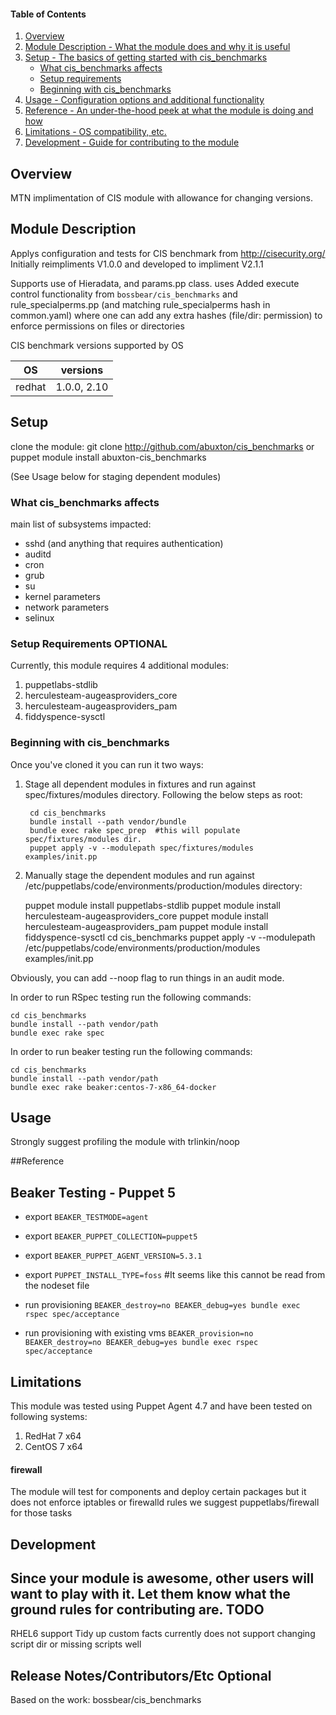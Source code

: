 #### Table of Contents

1. [Overview](#overview)
2. [Module Description - What the module does and why it is useful](#module-description)
3. [Setup - The basics of getting started with cis_benchmarks](#setup)
    * [What cis_benchmarks affects](#what-cis_benchmarks-affects)
    * [Setup requirements](#setup-requirements)
    * [Beginning with cis_benchmarks](#beginning-with-cis_benchmarks)
4. [Usage - Configuration options and additional functionality](#usage)
5. [Reference - An under-the-hood peek at what the module is doing and how](#reference)
5. [Limitations - OS compatibility, etc.](#limitations)
6. [Development - Guide for contributing to the module](#development)

## Overview

MTN implimentation of CIS module with allowance for changing versions.

## Module Description

Applys configuration and tests for CIS benchmark from http://cisecurity.org/
Initially reimpliments V1.0.0 and developed to impliment V2.1.1

Supports use of Hieradata, and params.pp class.
uses Added execute control functionality from `bossbear/cis_benchmarks` and  rule_specialperms.pp (and matching rule_specialperms hash in common.yaml) where one can add any extra hashes (file/dir: permission) to enforce permissions on files or directories

CIS benchmark versions supported by OS

| OS | versions |
|----|----------|
| redhat | 1.0.0, 2.10 |


## Setup
clone the module:
    git clone http://github.com/abuxton/cis_benchmarks
    or
    puppet module install abuxton-cis_benchmarks

(See Usage below for staging dependent modules)

### What cis_benchmarks affects

main list of subsystems impacted:
* sshd (and anything that requires authentication)
* auditd
* cron
* grub
* su
* kernel parameters
* network parameters
* selinux


### Setup Requirements **OPTIONAL**

Currently, this module requires 4 additional modules:

1. puppetlabs-stdlib
2. herculesteam-augeasproviders_core
2. herculesteam-augeasproviders_pam
3. fiddyspence-sysctl

### Beginning with cis_benchmarks

Once you've cloned it you can run it two ways:

1. Stage all dependent modules in fixtures and run against spec/fixtures/modules directory.  Following the below steps as root:

        cd cis_benchmarks
        bundle install --path vendor/bundle
        bundle exec rake spec_prep  #this will populate spec/fixtures/modules dir.
        puppet apply -v --modulepath spec/fixtures/modules examples/init.pp
2. Manually stage the dependent modules and run against /etc/puppetlabs/code/environments/production/modules directory:

      puppet module install puppetlabs-stdlib
      puppet module install herculesteam-augeasproviders_core
      puppet module install herculesteam-augeasproviders_pam
      puppet module install fiddyspence-sysctl
      cd cis_benchmarks
      puppet apply -v --modulepath /etc/puppetlabs/code/environments/production/modules examples/init.pp

Obviously, you can add --noop flag to run things in an audit mode.

In order to run RSpec testing run the following commands:

    cd cis_benchmarks
    bundle install --path vendor/path
    bundle exec rake spec

In order to run beaker testing run the following commands:

    cd cis_benchmarks
    bundle install --path vendor/path
    bundle exec rake beaker:centos-7-x86_64-docker

## Usage

Strongly suggest profiling the module with trlinkin/noop  

##Reference


## Beaker Testing - Puppet 5

* export `BEAKER_TESTMODE=agent`
* export `BEAKER_PUPPET_COLLECTION=puppet5`
* export `BEAKER_PUPPET_AGENT_VERSION=5.3.1`
* export `PUPPET_INSTALL_TYPE=foss` #It seems like this cannot be read from the nodeset file

* run provisioning `BEAKER_destroy=no BEAKER_debug=yes bundle exec rspec spec/acceptance`
* run provisioning with existing vms `BEAKER_provision=no BEAKER_destroy=no BEAKER_debug=yes bundle exec rspec spec/acceptance`

## Limitations

This module was tested using Puppet Agent 4.7 and have been tested on following systems:
1. RedHat 7 x64
2. CentOS 7 x64

#### firewall
The module will test for components and deploy certain packages but it does not enforce iptables or firewalld rules we suggest puppetlabs/firewall for those tasks



## Development

Since your module is awesome, other users will want to play with it. Let them know what the ground rules for contributing are.
TODO
----

RHEL6 support
Tidy up custom facts currently does not support changing script dir or missing scripts well

## Release Notes/Contributors/Etc **Optional**

Based on the work:
bossbear/cis_benchmarks
